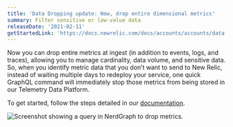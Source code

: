 ```yaml
---
title: 'Data Dropping update: Now, drop entire dimensional metrics'
summary: Filter sensitive or low-value data
releaseDate: '2021-02-11'
getStartedLink: 'https://docs.newrelic.com/docs/accounts/accounts/data-management/drop-data-using-nerdgraph'
---
```


Now you can drop entire metrics at ingest (in addition to events, logs, and traces), allowing you to manage cardinality, data volume, and sensitive data. So, when you identify metric data that you don’t want to send to New Relic, instead of waiting multiple days to redeploy your service, one quick GraphQL command will immediately stop those metrics from being stored in our Telemetry Data Platform.

To get started, follow the steps detailed in our [documentation](https://docs.newrelic.com/docs/accounts/accounts/data-management/drop-data-using-nerdgraph).

![Screenshot showing a query in NerdGraph to drop metrics.](./images/drop-metrics-graphql.png "drop-metrics-graphql.webp")
